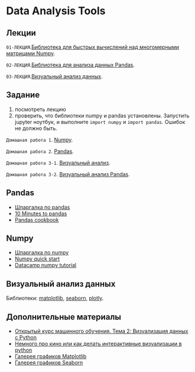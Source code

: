 # Data Analysis Tools

## Лекции

`01-ЛЕКЦИЯ`.[Библиотека для быстрых вычислений над многомерными матрицами Numpy](/lectures/02-theory-numpy.ipynb).

`02-ЛЕКЦИЯ`.[Библиотека для анализа данных Pandas](/lectures/03-theory-pandas.ipynb).

`03-ЛЕКЦИЯ`.[Визуальный анализ данных](/lectures/04-theory-visualisation.ipynb).

## Задание

1. посмотреть лекцию
2. проверить, что библиотеки numpy и pandas установлены. Запустить jupyter ноутбук, и выполните `import numpy` и `import pandas`. Ошибок не должно быть.

`Домашная работа 1`. [Numpy](/hw/97-hw-numpy.ipynb).

`Домашная работа 2`. [Pandas](/hw/98-hw-pandas.ipynb).

`Домашная работа 3-1`. [Визуальный анализ](/hw/05-hw-visualisation.ipynb).

`Домашная работа 3-2`. [Визуальный анализ Pandas](/06-hw-visualization-pandas.ipynb).


## Pandas

- [Шпаргалка по pandas](https://github.com/pandas-dev/pandas/blob/master/doc/cheatsheet/Pandas_Cheat_Sheet.pdf)
- [10 Minutes to pandas](http://pandas.pydata.org/pandas-docs/stable/10min.html)
- [Pandas cookbook](http://pandas.pydata.org/pandas-docs/stable/cookbook.html#cookbook)

## Numpy

- [Шпаргалка по numpy](https://s3.amazonaws.com/assets.datacamp.com/blog_assets/Numpy_Python_Cheat_Sheet.pdf)
- [Numpy quick start](https://docs.scipy.org/doc/numpy/user/quickstart.html)
- [Datacamp numpy tutorial](https://www.datacamp.com/community/tutorials/python-numpy-tutorial) 

## Визуальный анализ данных

Библиотеки: [matplotlib](https://matplotlib.org/), [seaborn](http://seaborn.pydata.org/index.html), [plotly](https://plot.ly/python/reference/).

## Дополнительные материалы

- [Открытый курс машинного обучения. Тема 2: Визуализация данных c Python](https://habr.com/company/ods/blog/323210/)
- [Немного про кино или как делать интерактивные визуализации в python](https://habr.com/post/308162/)
- [Галерея графиков Matplotlib](https://matplotlib.org/gallery/index.html)
- [Галерея графиков Seaborn](http://seaborn.pydata.org/examples/index.html)
